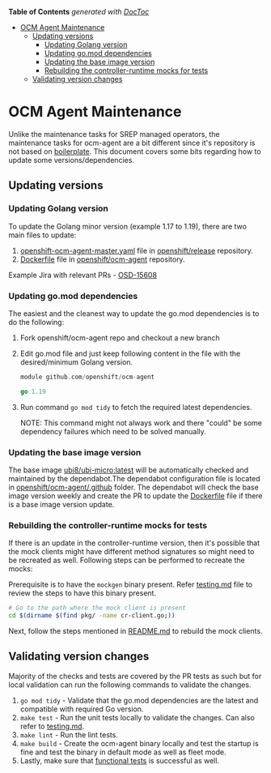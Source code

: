 <!-- START doctoc generated TOC please keep comment here to allow auto update -->
<!-- DON'T EDIT THIS SECTION, INSTEAD RE-RUN doctoc TO UPDATE -->
**Table of Contents**  *generated with [DocToc](https://github.com/thlorenz/doctoc)*

- [OCM Agent Maintenance](#ocm-agent-maintenance)
  - [Updating versions](#updating-versions)
    - [Updating Golang version](#updating-golang-version)
    - [Updating go.mod dependencies](#updating-gomod-dependencies)
    - [Updating the base image version](#updating-the-base-image-version)
    - [Rebuilding the controller-runtime mocks for tests](#rebuilding-the-controller-runtime-mocks-for-tests)
  - [Validating version changes](#validating-version-changes)

<!-- END doctoc generated TOC please keep comment here to allow auto update -->

# OCM Agent Maintenance

Unlike the maintenance tasks for SREP managed operators, the maintenance tasks for ocm-agent are a bit different since it's repository is not based on [boilerplate](https://github.com/openshift/boilerplate). This document covers some bits regarding how to update some versions/dependencies.

## Updating versions

### Updating Golang version

To update the Golang minor version (example 1.17 to 1.19), there are two main files to update:

1. [openshift-ocm-agent-master.yaml](https://github.com/openshift/release/blob/master/ci-operator/config/openshift/ocm-agent/openshift-ocm-agent-master.yaml) file in [openshift/release](https://github.com/openshift/release) repository.
2. [Dockerfile](https://github.com/openshift/ocm-agent/blob/master/build/Dockerfile) file in [openshift/ocm-agent](https://github.com/openshift/ocm-agent) repository.

Example Jira with relevant PRs - [OSD-15608](https://issues.redhat.com/browse/OSD-15608)

### Updating go.mod dependencies

The easiest and the cleanest way to update the go.mod dependencies is to do the following:

1. Fork openshift/ocm-agent repo and checkout a new branch
2. Edit go.mod file and just keep following content in the file with the desired/minimum Golang version.

    ```go
    module github.com/openshift/ocm-agent

    go 1.19
    ```

3. Run command `go mod tidy` to fetch the required latest dependencies.

    NOTE: This command might not always work and there "could" be some dependency failures which need to be solved manually.

### Updating the base image version

The base image [ubi8/ubi-micro:latest](https://catalog.redhat.com/software/containers/ubi8/ubi-micro/5ff3f50a831939b08d1b832a?tag=latest) will be automatically checked and maintained by the dependabot.The dependabot configuration file is located in [openshift/ocm-agent/.github](https://github.com/openshift/ocm-agent/tree/master/.github) folder. The dependabot will check the base image version weekly and create the PR to update the [Dockerfile](https://github.com/openshift/ocm-agent/blob/master/build/Dockerfile) file if there is a base image version update.

### Rebuilding the controller-runtime mocks for tests

If there is an update in the controller-runtime version, then it's possible that the mock clients might have different method signatures so might need to be recreated as well. Following steps can be performed to recreate the mocks:

Prerequisite is to have the `mockgen` binary present. Refer [testing.md](testing.md) file to review the steps to have this binary present.

```bash
# Go to the path where the mock client is present
cd $(dirname $(find pkg/ -name cr-client.go;))
```

Next, follow the steps mentioned in [README.md](../pkg/util/test/generated/mocks/client/README.md) to rebuild the mock clients.

## Validating version changes

Majority of the checks and tests are covered by the PR tests as such but for local validation can run the following commands to validate the changes.

1. `go mod tidy` - Validate that the go.mod dependencies are the latest and compatible with required Go version.
2. `make test` - Run the unit tests locally to validate the changes. Can also refer to [testing.md](testing.md).
3. `make lint` - Run the lint tests.
4. `make build` - Create the ocm-agent binary locally and test the startup is fine and test the binary in default mode as well as fleet mode.
5. Lastly, make sure that [functional tests](testing.md#functional-tests) is successful as well.
